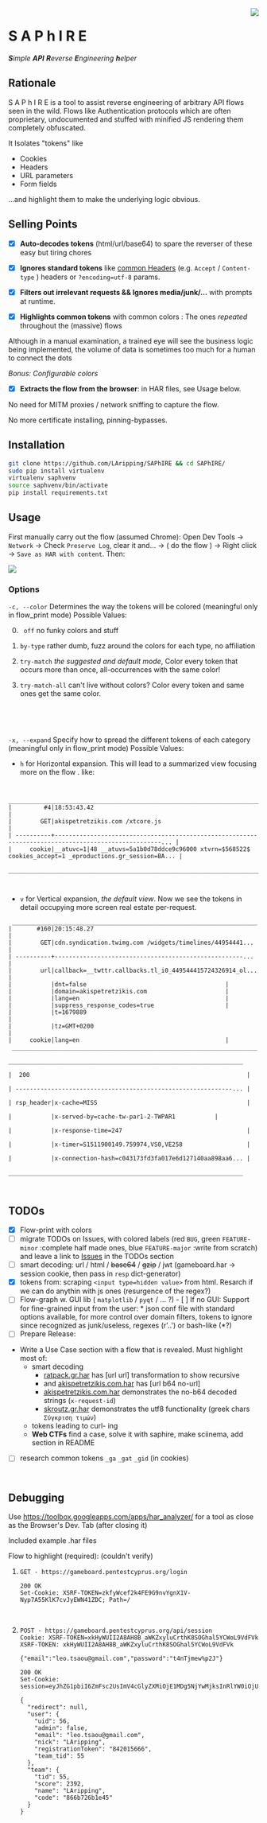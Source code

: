 <img src="http://icons.iconarchive.com/icons/aha-soft/jewelry/128/Sapphire-icon.png" align="right"/>

# S A P h I R E

_**S**imple **API** **R**everse **E**ngineering **h**elper_



## Rationale

S A P h I R E is a tool to assist reverse engineering of arbitrary API flows seen in the wild. Flows like Authentication protocols which are often proprietary, undocumented and stuffed with minified JS rendering them completely obfuscated.

It Isolates "tokens" like 

* Cookies
* Headers
* URL parameters
* Form fields 

...and highlight them to make the underlying logic obvious. 



## Selling Points

- [x] **Auto-decodes tokens** (html/url/base64) to spare the reverser of these easy but tiring chores
- [x] **Ignores standard tokens** like [common Headers](/common_headers.txt) (e.g.  `Accept` / `Content-type` ) headers or `?encoding=utf-8` params.
- [x] **Filters out irrelevant requests && Ignores media/junk/...** with prompts at runtime.


- [x] **Highlights common tokens** with common colors : The ones *repeated* throughout the (massive) flows

Although in a manual examination, a trained eye will see the business logic being implemented, the volume of data is sometimes too much for a human to connect the dots

*Bonus: Configurable colors*

- [x] **Extracts the flow from the browser**: in HAR files, see Usage below.

No need for MITM proxies / network sniffing to capture the flow. 

No more certificate installing, pinning-bypasses.





## Installation

```bash
git clone https://github.com/LAripping/SAPhIRE && cd SAPhIRE/
sudo pip install virtualenv
virtualenv saphvenv
source saphvenv/bin/activate
pip install requirements.txt
```





## Usage

First manually carry out the flow (assumed Chrome): Open Dev Tools -> `Network` -> Check `Preserve Log`, clear it and... -> ( do the flow ) -> Right click -> `Save as HAR with content`. Then:

<a href="https://asciinema.org/a/YxEnyseHyMsXYtkoxtd3UJfBv?autoplay=1" target="_blank"><img src="https://asciinema.org/a/lFzXW6qZ75zqrV3ccxRH4v0nF.png" /></a>



### Options
`-c, --color` Determines the way the tokens will be colored (meaningful only in flow_print mode) Possible Values:



0. ` off` no funky colors and stuff

1. `by-type` rather dumb, fuzz around the colors for each type, no affiliation

2. `try-match` *the suggested and default mode*, Color every token that occurs more than once, all-occurrences with the same color!

3. `try-match-all` can't live without colors? Color every token and same ones get the same color.

   ​

   ​


`-x, --expand` Specify how to spread the different tokens of each category (meaningful only in flow_print mode) Possible Values:

* `h` for Horizontal expansion. This will lead to a summarized view focusing more on the flow . like: 

```

 ____________________________________________________________________________________________________________________
|         #4|18:53:43.42                                                                                             |
|        GET|akispetretzikis.com /xtcore.js                                                                          |
| ----------+----------------------------------------------------------------------------------------------------... |
|     cookie|__atuvc=1|48 __atuvs=5a1b0d78ddce9c96000 xtvrn=$568522$ cookies_accept=1 _eproductions.gr_session=BA... |
 ____________________________________________________________________________________________________________________
 


```

* `v` for Vertical expansion, *the default view*. Now we see the tokens in detail occupying more screen real estate per-request. 

```
 _____________________________________________________________________
|       #160|20:15:48.27                                              |
|        GET|cdn.syndication.twimg.com /widgets/timelines/44954441... |
| ----------+-----------------------------------------------------... |
|        url|callback=__twttr.callbacks.tl_i0_449544415724326914_ol... |
|           |dnt=false                                       |
|           |domain=akispetretzikis.com                      |
|           |lang=en                                         |
|           |suppress_response_codes=true                    |
|           |t=1679889                                                |
|           |tz=GMT+0200                                              |
|     cookie|lang=en                                         |
 _____________________________________________________________________
                                                                       __________________________________________________________________
                                                                      |  200                                                             |
                                                                      | -------------------------------------------------------------... |
                                                                      | rsp_header|x-cache=MISS                                          |
                                                                      |           |x-served-by=cache-tw-par1-2-TWPAR1           |
                                                                      |           |x-response-time=247                                   |
                                                                      |           |x-timer=S1511900149.759974,VS0,VE258                  |
                                                                      |           |x-connection-hash=c043173fd3fa017e6d127140aa898aa6... |
                                                                       __________________________________________________________________



```






## TODOs

- [x] Flow-print with colors
- [ ] migrate TODOs on Issues, with colored labels (red `BUG`, green `FEATURE-minor` :complete  half made ones, blue `FEATURE-major` :write from scratch) and leave a link to [Issues]() in the TODOs section
- [ ] smart decoding: url / html / ~~base64~~ / ~~gzip~~ / jwt (gameboard.har -> session cookie, then pass in `resp` dict-generator)
- [x] tokens from: scraping  `<input type=hidden value>` from html. Resarch if we can do anythin with js ones (resurgence of the regex?)
- [ ] Flow-graph w. GUI lib ( `matplotlib` / `pyqt` / ... ?)
      - [ ] If no GUI: Support for fine-grained input  from the user:
            * json conf file with standard options available, for more control over domain filters, tokens to ignore  since recognized as junk/useless, regexes (r'..') or bash-like (*?)
- [ ] Prepare Release:

* Write a Use Case section with a flow that is revealed. Must highlight most of:
  * smart decoding 
    * [ratpack.gr.har]() has [url url] transformation to show recursive
    * and [akispetretzikis.com.har]() has [url b64 no-url]
    * [akispetretzikis.com.har]() demonstrates the no-b64 decoded strings (`x-request-id`)
    * [skroutz.gr.har]() demonstrates the utf8 functionality (greek chars `Σύγκριση τιμών`)
  * tokens leading to curl- ing
  * **Web CTFs** find a case, solve it with saphire, make sciinema, add section in README

- [ ] research common tokens `_ga` `_gat` `_gid` (in cookies)

      ​










## Debugging

Use https://toolbox.googleapps.com/apps/har_analyzer/ for a tool as close as the Browser's Dev. Tab (after closing it)

Included example .har files

Flow to highlight (required): (couldn't verify)

1. ```http
   GET - https://gameboard.pentestcyprus.org/login
   ```

   ```http
   200 OK
   Set-Cookie: XSRF-TOKEN=zkfyWcef2k4FE9G9nvYgnX1V-Nyp7A55KlK7cvJyEWN41ZDC; Path=/
   ```

   ​


2. ```http
   POST - https://gameboard.pentestcyprus.org/api/session
   Cookie: XSRF-TOKEN=xkHyWUII2A8AH8B_aWKZxyluCrthK8SOGhal5YCWoL9VdFVk
   XSRF-TOKEN: xkHyWUII2A8AH8B_aWKZxyluCrthK8SOGhal5YCWoL9VdFVk

   {"email":"leo.tsaou@gmail.com","password":"t4nTjmew%p2J"}
   ```

   ```http
   200 OK
   Set-Cookie: session=eyJhZG1pbiI6ZmFsc2UsImV4cGlyZXMiOjE1MDg5NjYwMjksInRlYW0iOjU1LCJ1c2VyIjo1Nn0.DNKB_Q.9Uo78wftOMJ7367H5acwsZVRa3Q

   {
     "redirect": null,
     "user": {
       "uid": 56,
       "admin": false,
       "email": "leo.tsaou@gmail.com",
       "nick": "LAripping",
       "registrationToken": "842015666",
       "team_tid": 55
     },
     "team": {
       "tid": 55,
       "score": 2392,
       "name": "LAripping",
       "code": "866b726b1e45"
     }
   }
   ```

   ​
